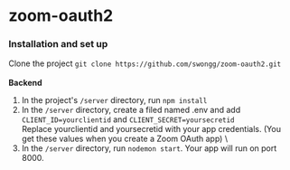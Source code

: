 # zoom-oauth2

### Installation and set up
Clone the project ```git clone https://github.com/swongg/zoom-oauth2.git```
\
\
**Backend**
1. In the project's ```/server``` directory, run ```npm install```
2. In the ```/server``` directory, create a filed named .env and add ```CLIENT_ID=yourclientid``` and ```CLIENT_SECRET=yoursecretid```
\
Replace yourclientid and yoursecretid with your app credentials. (You get these values when you create a Zoom OAuth app)
\
3. In the ```/server``` directory, run ```nodemon start```. Your app will run on port 8000.
